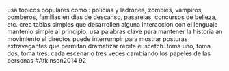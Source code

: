usa topicos populares como : policias y ladrones, zombies, vampiros, bomberos, familias en dias de descanso, pasarelas, concursos de belleza, etc.
crea tablas simples que desarrollen alguna interaccion con el lenguaje
mantenlo simple al principio.
usa palabras clave para mantener la historia an movimiento
el directos puede interrumpir para mostrar posturas extravagantes que permitan dramatizar
repite el scetch. toma uno, toma dos, toma tres. cada escenario tres veces cambiando los papeles de las personas
#Atkinson2014 92
